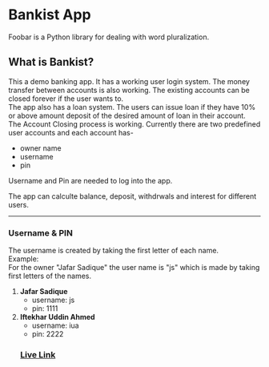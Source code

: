 # Bankist App

Foobar is a Python library for dealing with word pluralization.

## What is Bankist?

<p>This a demo banking app. It has a working user login system. The money transfer between accounts is also working. The existing accounts can be closed forever if the user wants to.<br>The app also has a loan system. The users can issue loan if they have 10% or above amount deposit of the desired amount of loan in their account.  <br>The Account Closing process is working. Currently there are two predefined user accounts and each account has-</p>

-   owner name
-   username
-   pin

<p>Username and Pin are needed to log into the app.</p>
<p>The app can calculte balance, deposit, withdrwals and interest for different users. </p>

<hr>

### Username & PIN

<p>The username is created by taking the first letter of each name. <br> Example: <br>For the owner "Jafar Sadique" the user name is "js" which is made by taking first letters of the names.</p>

<ol>
  <li><b>Jafar Sadique</b>
      <ul>
        <li>username: js</li>
        <li>pin: 1111</li>
      </ul>
  </li>
  <li><b>Iftekhar Uddin Ahmed</b>
      <ul>
        <li>username: iua</li>
        <li>pin: 2222</li>
      </ul>
  </li>

### <a href="https://10sadique.github.io/Bankist-App/" target="_blank">Live Link</a>
